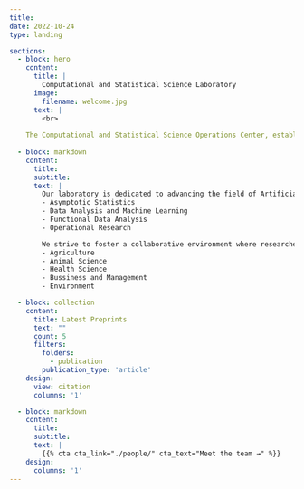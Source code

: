```yaml
---
title:
date: 2022-10-24
type: landing

sections:
  - block: hero
    content:
      title: |
        Computational and Statistical Science Laboratory
      image:
        filename: welcome.jpg
      text: |
        <br>
        
    The Computational and Statistical Science Operations Center, established in 2024, is a research group focused on research, teaching, and practical applications in computational           statistical science. The center is currently located at the Faculty of Science and Technology, Rajamangala University of Technology Suvarnabhumi, Ayutthaya-Hantra Campus
   
  - block: markdown
    content:
      title:
      subtitle:
      text: |
        Our laboratory is dedicated to advancing the field of Artificial Intelligence through cutting-edge research and practical applications. We focus on:
        - Asymptotic Statistics
        - Data Analysis and Machine Learning
        - Functional Data Analysis
        - Operational Research

        We strive to foster a collaborative environment where researchers and students can innovate and excel in their respective areas of expertise.
        - Agriculture
        - Animal Science
        - Health Science
        - Bussiness and Management
        - Environment

  - block: collection
    content:
      title: Latest Preprints
      text: ""
      count: 5
      filters:
        folders:
          - publication
        publication_type: 'article'
    design:
      view: citation
      columns: '1'

  - block: markdown
    content:
      title:
      subtitle:
      text: |
        {{% cta cta_link="./people/" cta_text="Meet the team →" %}}
    design:
      columns: '1'
---
```


